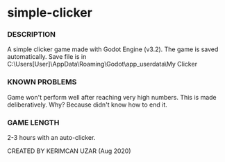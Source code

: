 # simple-clicker

### DESCRIPTION
  A simple clicker game made with Godot Engine (v3.2). The game is saved automatically. Save file is in C:\Users\[User]\AppData\Roaming\Godot\app_userdata\My Clicker

### KNOWN PROBLEMS
  Game won't perform well after reaching very high numbers. This is made deliberatively. Why? Because didn't know how to end it.

### GAME LENGTH
  2-3 hours with an auto-clicker.

CREATED BY KERIMCAN UZAR (Aug 2020)
